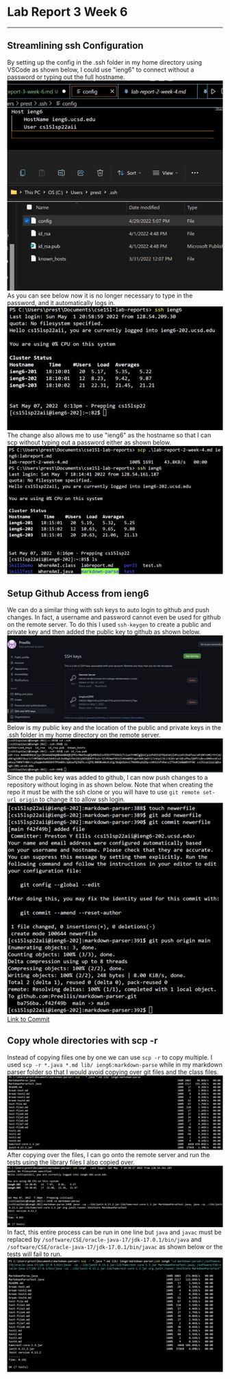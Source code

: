 # Lab Report 3 Week 6
---
## Streamlining ssh Configuration
By setting up the config in the .ssh folder in my home directory using VSCode as shown below, I could use "ieng6" to connect without a password or typing out the full hostname.
![image](./sshconfig.png)
As you can see below now it is no longer necessary to type in the password, and it automatically logs in.
![image](./loginssh.png)
The change also allows me to use "ieng6" as the hostname so that I can scp without typing out a password either as shown below.
![image](./scpssh.png)
## Setup Github Access from ieng6
We can do a similar thing with ssh keys to auto login to github and push changes. In fact, a username and password cannot even be used for github on the remote server. To do this I used `ssh-keygen` to create a public and private key and then added the public key to github as shown below.
![image](./githubkeys.png)
Below is my public key and the location of the public and private keys in the .ssh folder in my home directory on the remote server.
![image](./userkeys.png)
Since the public key was added to github, I can now push changes to a repository without loging in as shown below. Note that when creating the repo it must be with the ssh clone or you will have to use `git remote set-url origin` to change it to allow ssh login.
![image](./gitpushing.png)
[Link to Commit](https://github.com/Preellis/markdown-parser/commit/f42f49bb6d50e58edfa3874ea77d1a4a197c82a5)

## Copy whole directories with scp -r
Instead of copying files one by one we can use `scp -r` to copy multiple. I used `scp -r *.java *.md lib/ ieng6:markdown-parse` while in my markdown parser folder so that I would avoid copying over git files and the class files.
![image](./copying.png)
After copying over the files, I can go onto the remote server and run the tests using the library files I also copied over.
![image](./runningtests.png)
In fact, this entire process can be run in one line but `java` and `javac` must be replaced by `/software/CSE/oracle-java-17/jdk-17.0.1/bin/java` and `/software/CSE/oracle-java-17/jdk-17.0.1/bin/javac` as shown below or the tests will fail to run.
![image](./onecommand.png)